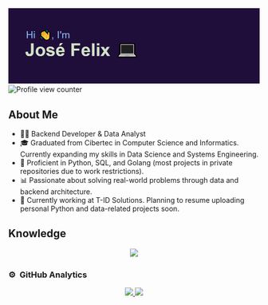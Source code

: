 <img src="./header.png" alt="header with content of developer Jose Felix"/>
<img src="https://komarev.com/ghpvc/?username=JoseFelixTheOne&color=11009E&style=plastic" alt="Profile view counter">

## About Me
- 👨‍💻 Backend Developer & Data Analyst
- 🎓 Graduated from Cibertec in Computer Science and Informatics. Currently expanding my skills in Data Science and Systems Engineering.
- 🔧 Proficient in Python, SQL, and Golang (most projects in private repositories due to work restrictions).
- 📊 Passionate about solving real-world problems through data and backend architecture.
- 💼 Currently working at T-ID Solutions. Planning to resume uploading personal Python and data-related projects soon.

## Knowledge

<!--tech stack icons-->
<p align="center">
  <a href="https://skillicons.dev">
    <img src="https://skillicons.dev/icons?i=python,django,golang,java,spring,mysql,mongodb,angular,javascript,git,github,bootstrap,css,html,idea,eclipse,vscode,kotlin,ts,postman,androidstudio,sqlite,react,docker,firebase,azure,&perline=14" />
  </a>
</p>

### ⚙️ &nbsp;GitHub Analytics
<p align="center">
<a href="https://github.com/JoseFelixTheOne">
  <img height="180em" src="https://github-readme-stats-eight-theta.vercel.app/api?username=JoseFelixTheOne&show_icons=true&theme=algolia&include_all_commits=true&count_private=true"/>
  <img height="180em" src="https://github-readme-stats-eight-theta.vercel.app/api/top-langs/?username=JoseFelixTheOne&layout=compact&langs_count=8&theme=algolia"/>
</a>
</p>
<!--
**JoseFelixTheOne/JoseFelixTheOne** is a ✨ _special_ ✨ repository because its `README.md` (this file) appears on your GitHub profile.

Here are some ideas to get you started:

- 🔭 I’m currently working on T-ID Solutions with SQL, Python and Azure  
- 🌱 I’m currently learning ...
- 👯 I’m looking to collaborate on ...
- 🤔 I’m looking for help with ...
- 💬 Ask me about ...
- 📫 How to reach me: ...
- 😄 Pronouns: ...
- ⚡ Fun fact: ...
-->
